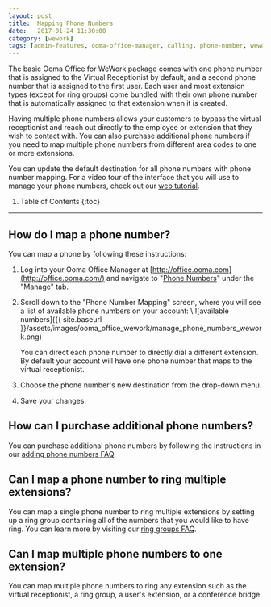 ```yaml
---
layout: post
title:  Mapping Phone Numbers
date:   2017-01-24 11:30:00
category: [wework]
tags: [admin-features, ooma-office-manager, calling, phone-number, wework]
---
```


The basic Ooma Office for WeWork package comes with one phone number that is assigned to the Virtual Receptionist by default, and a second phone number that is assigned to the first user. Each user and most extension types (except for ring groups) come bundled with their own phone number that is automatically assigned to that extension when it is created. 

Having multiple phone numbers allows your customers to bypass the virtual receptionist and reach out directly to the employee or extension that they wish to contact with. You can also purchase additional phone numbers if you need to map multiple phone numbers from different area codes to one or more extensions.

You can update the default destination for all phone numbers with phone number mapping. For a video tour of the interface that you will use to manage your phone numbers, check out our [web tutorial](https://youtu.be/ew1EqSM-Bxg).

1. Table of Contents
{:toc}
* * *

## How do I map a phone number?

You can map a phone by following these instructions:

1. Log into your Ooma Office Manager at [http://office.ooma.com](http://office.ooma.com/) and navigate to "[Phone Numbers](https://office.ooma.com/#manage_phone_number)" under the "Manage" tab.
2. Scroll down to the "Phone Number Mapping" screen, where you will see a list of available phone numbers on your account: \\
   ![available numbers]({{ site.baseurl }}/assets/images/ooma_office_wework/manage_phone_numbers_wework.png)

   You can direct each phone number to directly dial a different extension. By default your account will have one phone number that maps to the virtual receptionist.
3. Choose the phone number's new destination from the drop-down menu.
4. Save your changes.

## How can I purchase additional phone numbers?

You can purchase additional phone numbers by following the instructions in our [adding phone numbers FAQ](/fr/en//adding-additional-phone-numbers).

## Can I map a phone number to ring multiple extensions?

You can map a single phone number to ring multiple extensions by setting up a ring group containing all of the numbers that you would like to have ring. You can learn more by visiting our [ring groups FAQ](/fr/en//ring-groups).

## Can I map multiple phone numbers to one extension?

You can map multiple phone numbers to ring any extension such as the virtual receptionist, a ring group, a user's extension, or a conference bridge.